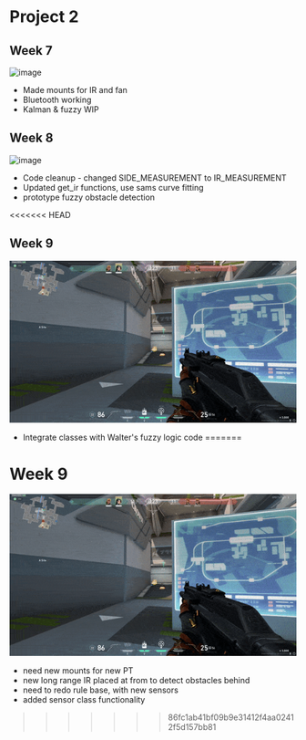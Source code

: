 # Project 2

## Week 7
![image](Week7.gif "image")
  * Made mounts for IR and fan
  * Bluetooth working
  * Kalman & fuzzy WIP

## Week 8 
![image](Week8.gif "image")
  * Code cleanup - changed SIDE_MEASUREMENT to IR_MEASUREMENT
  * Updated get_ir functions, use sams curve fitting
  * prototype fuzzy obstacle detection

<<<<<<< HEAD
## Week 9
![image](Week9.gif "image")
  * Integrate classes with Walter's fuzzy logic code
=======
# Week 9
![image](Week9.gif "image")
  * need new mounts for new PT
  * new long range IR placed at from to detect obstacles behind
  * need to redo rule base, with new sensors
  * added sensor class functionality

>>>>>>> 86fc1ab41bf09b9e31412f4aa02412f5d157bb81
